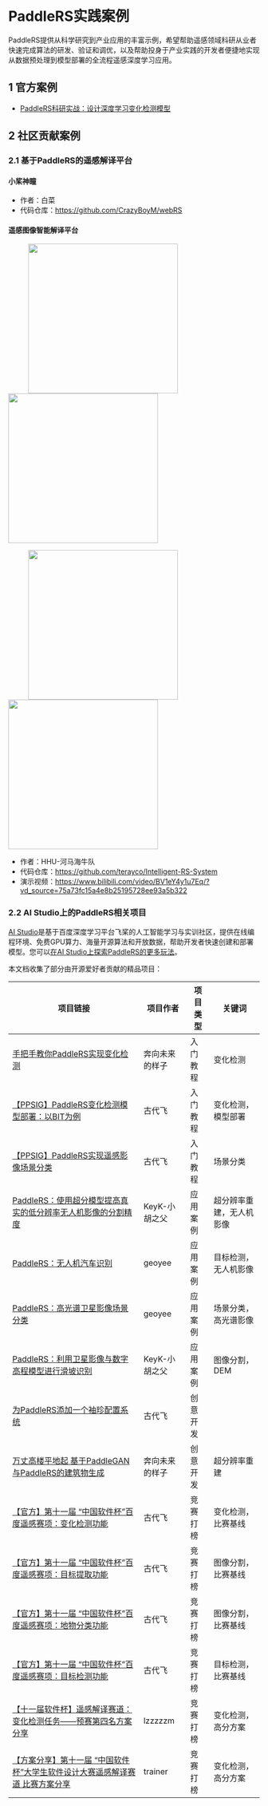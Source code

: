 # PaddleRS实践案例

PaddleRS提供从科学研究到产业应用的丰富示例，希望帮助遥感领域科研从业者快速完成算法的研发、验证和调优，以及帮助投身于产业实践的开发者便捷地实现从数据预处理到模型部署的全流程遥感深度学习应用。

## 1 官方案例

- [PaddleRS科研实战：设计深度学习变化检测模型](./rs_research/)

## 2 社区贡献案例

### 2.1 基于PaddleRS的遥感解译平台

#### 小桨神瞳



- 作者：白菜
- 代码仓库：https://github.com/CrazyBoyM/webRS

#### 遥感图像智能解译平台

<p>
<img src="demo2_1.gif", width="300", hspace="40"> <img src="demo2_2.gif", width="300">
</p>
<p>
<img src="demo2_3.gif", width="300", hspace="40"> <img src="demo2_4.gif", width="300">
</p>

- 作者：HHU-河马海牛队
- 代码仓库：https://github.com/terayco/Intelligent-RS-System
- 演示视频：https://www.bilibili.com/video/BV1eY4y1u7Eq/?vd_source=75a73fc15a4e8b25195728ee93a5b322

### 2.2 AI Studio上的PaddleRS相关项目

[AI Studio](https://aistudio.baidu.com/aistudio/index)是基于百度深度学习平台飞桨的人工智能学习与实训社区，提供在线编程环境、免费GPU算力、海量开源算法和开放数据，帮助开发者快速创建和部署模型。您可以[在AI Studio上探索PaddleRS的更多玩法](https://aistudio.baidu.com/aistudio/projectoverview/public?kw=PaddleRS)。

本文档收集了部分由开源爱好者贡献的精品项目：

|项目链接|项目作者|项目类型|关键词|
|-|-|-|-|
|[手把手教你PaddleRS实现变化检测](https://aistudio.baidu.com/aistudio/projectdetail/3737991)|奔向未来的样子|入门教程|变化检测|
|[【PPSIG】PaddleRS变化检测模型部署：以BIT为例](https://aistudio.baidu.com/aistudio/projectdetail/4184759)|古代飞|入门教程|变化检测，模型部署|
|[【PPSIG】PaddleRS实现遥感影像场景分类](https://aistudio.baidu.com/aistudio/projectdetail/4198965)|古代飞|入门教程|场景分类|
|[PaddleRS：使用超分模型提高真实的低分辨率无人机影像的分割精度](https://aistudio.baidu.com/aistudio/projectdetail/3696814)|KeyK-小胡之父|应用案例|超分辨率重建，无人机影像|
|[PaddleRS：无人机汽车识别](https://aistudio.baidu.com/aistudio/projectdetail/3713122)|geoyee|应用案例|目标检测，无人机影像|
|[PaddleRS：高光谱卫星影像场景分类](https://aistudio.baidu.com/aistudio/projectdetail/3711240)|geoyee|应用案例|场景分类，高光谱影像|
|[PaddleRS：利用卫星影像与数字高程模型进行滑坡识别](https://aistudio.baidu.com/aistudio/projectdetail/4066570)|KeyK-小胡之父|应用案例|图像分割，DEM|
|[为PaddleRS添加一个袖珍配置系统](https://aistudio.baidu.com/aistudio/projectdetail/4203534)|古代飞|创意开发||
|[万丈高楼平地起 基于PaddleGAN与PaddleRS的建筑物生成](https://aistudio.baidu.com/aistudio/projectdetail/3716885)|奔向未来的样子|创意开发|超分辨率重建|
|[【官方】第十一届 “中国软件杯”百度遥感赛项：变化检测功能](https://aistudio.baidu.com/aistudio/projectdetail/3684588)|古代飞|竞赛打榜|变化检测，比赛基线|
|[【官方】第十一届 “中国软件杯”百度遥感赛项：目标提取功能](https://aistudio.baidu.com/aistudio/projectdetail/3792610)|古代飞|竞赛打榜|图像分割，比赛基线|
|[【官方】第十一届 “中国软件杯”百度遥感赛项：地物分类功能](https://aistudio.baidu.com/aistudio/projectdetail/3792606)|古代飞|竞赛打榜|图像分割，比赛基线|
|[【官方】第十一届 “中国软件杯”百度遥感赛项：目标检测功能](https://aistudio.baidu.com/aistudio/projectdetail/3792609)|古代飞|竞赛打榜|目标检测，比赛基线|
|[【十一届软件杯】遥感解译赛道：变化检测任务——预赛第四名方案分享](https://aistudio.baidu.com/aistudio/projectdetail/4116895)|lzzzzzm|竞赛打榜|变化检测，高分方案|
|[【方案分享】第十一届 “中国软件杯”大学生软件设计大赛遥感解译赛道 比赛方案分享](https://aistudio.baidu.com/aistudio/projectdetail/4146154)|trainer|竞赛打榜|变化检测，高分方案|
